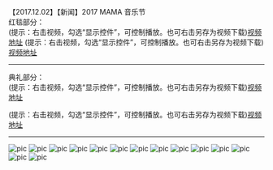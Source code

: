 【2017.12.02】【新闻】2017 MAMA 音乐节       
红毯部分：        
(提示：右击视频，勾选“显示控件”，可控制播放。也可右击另存为视频下载)[视频地址](https://video.h5.weibo.cn/1034:a1c61c44ca0d8d5e49157cd2ca1e4be4/4180223115266808)
(提示：右击视频，勾选“显示控件”，可控制播放。也可右击另存为视频下载)[视频地址](https://video.h5.weibo.cn/1034:4366054584183652/4366054844887224)

------------------------------------------------------------------------------------------------------------------------------------------
典礼部分：      
(提示：右击视频，勾选“显示控件”，可控制播放。也可右击另存为视频下载)[视频地址](https://video.h5.weibo.cn/1034:4366161752612957/4366161892223254)

(提示：右击视频，勾选“显示控件”，可控制播放。也可右击另存为视频下载)[视频地址](https://video.h5.weibo.cn/1034:dd3e4300bd205fff9634c3f8091d0bda/4180301264158777)

------------------------------------------------------------------------------------------------------------------------------------------
![pic](./1.jpg)
![pic](./11.jpg)
![pic](./12.jpg)
![pic](./13.jpg)
![pic](./14.jpg)
![pic](./2.gif)
![pic](./3.gif)
![pic](./4.gif)
![pic](./5.gif)
![pic](./6.gif)
![pic](./7.gif)
![pic](./8.gif)
![pic](./9.jpg)
![pic](./10.jpg)
